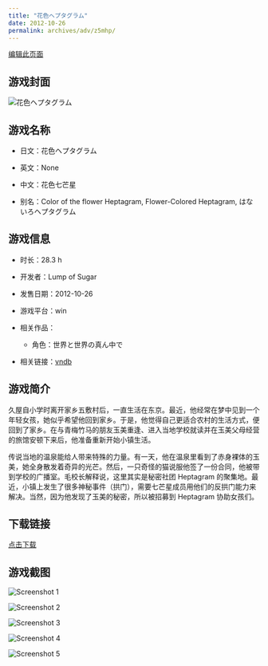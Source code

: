 ```yaml
---
title: "花色ヘプタグラム"
date: 2012-10-26
permalink: archives/adv/z5mhp/
---
```

[编辑此页面](https://github.com/ACG-3/ADV3-source/blob/main/source/_posts/%E8%8A%B1%E8%89%B2%E3%83%98%E3%83%97%E3%82%BF%E3%82%B0%E3%83%A9%E3%83%A0.md)

## 游戏封面

![花色ヘプタグラム](https://pan.timero.xyz/d/onedrive/img_lib_001/%E8%8A%B1%E8%89%B2%E3%83%98%E3%83%97%E3%82%BF%E3%82%B0%E3%83%A9%E3%83%A0_cover.avif)


## 游戏名称

- 日文：花色ヘプタグラム
- 英文：None
- 中文：花色七芒星

- 别名：Color of the flower Heptagram, Flower-Colored Heptagram, はないろヘプタグラム


## 游戏信息

- 时长：28.3 h
- 开发者：Lump of Sugar
- 发售日期：2012-10-26
- 游戏平台：win
- 相关作品：
   - 角色：世界と世界の真ん中で

- 相关链接：[vndb](https://vndb.org/v10415)


## 游戏简介

久屋自小学时离开家乡五敷村后，一直生活在东京。最近，他经常在梦中见到一个年轻女孩，她似乎希望他回到家乡。于是，他觉得自己更适合农村的生活方式，便回到了家乡。在与青梅竹马的朋友玉美重逢、进入当地学校就读并在玉美父母经营的旅馆安顿下来后，他准备重新开始小镇生活。

传说当地的温泉能给人带来特殊的力量。有一天，他在温泉里看到了赤身裸体的玉美，她全身散发着奇异的光芒。然后，一只奇怪的猫说服他签了一份合同，他被带到学校的广播室。毛校长解释说，这里其实是秘密社团 Heptagram 的聚集地。最近，小镇上发生了很多神秘事件（拱门），需要七芒星成员用他们的反拱门能力来解决。当然，因为他发现了玉美的秘密，所以被招募到 Heptagram 协助女孩们。




## 下载链接

[点击下载](https://pan.timero.xyz/onedrive/adv_lib_001/%E8%8A%B1%E8%89%B2%E3%83%98%E3%83%97%E3%82%BF%E3%82%B0%E3%83%A9%E3%83%A0)


## 游戏截图


![Screenshot 1](https://pan.timero.xyz/d/onedrive/img_lib_001/%E8%8A%B1%E8%89%B2%E3%83%98%E3%83%97%E3%82%BF%E3%82%B0%E3%83%A9%E3%83%A0_Screenshot_1.avif)

![Screenshot 2](https://pan.timero.xyz/d/onedrive/img_lib_001/%E8%8A%B1%E8%89%B2%E3%83%98%E3%83%97%E3%82%BF%E3%82%B0%E3%83%A9%E3%83%A0_Screenshot_2.avif)

![Screenshot 3](https://pan.timero.xyz/d/onedrive/img_lib_001/%E8%8A%B1%E8%89%B2%E3%83%98%E3%83%97%E3%82%BF%E3%82%B0%E3%83%A9%E3%83%A0_Screenshot_3.avif)

![Screenshot 4](https://pan.timero.xyz/d/onedrive/img_lib_001/%E8%8A%B1%E8%89%B2%E3%83%98%E3%83%97%E3%82%BF%E3%82%B0%E3%83%A9%E3%83%A0_Screenshot_4.avif)

![Screenshot 5](https://pan.timero.xyz/d/onedrive/img_lib_001/%E8%8A%B1%E8%89%B2%E3%83%98%E3%83%97%E3%82%BF%E3%82%B0%E3%83%A9%E3%83%A0_Screenshot_5.avif)

